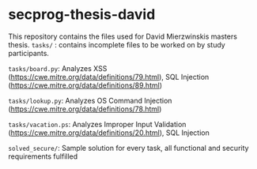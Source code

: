 # secprog-thesis-david

This repository contains the files used for David Mierzwinskis masters thesis.
`tasks/` : contains incomplete files to be worked on by study participants.

`tasks/board.py`: Analyzes XSS (https://cwe.mitre.org/data/definitions/79.html), SQL Injection (https://cwe.mitre.org/data/definitions/89.html)

`tasks/lookup.py`: Analyzes OS Command Injection (https://cwe.mitre.org/data/definitions/78.html)

`tasks/vacation.ps`: Analyzes Improper Input Validation (https://cwe.mitre.org/data/definitions/20.html), SQL Injection

`solved_secure/`: Sample solution for every task, all functional and security requirements fulfilled
